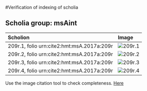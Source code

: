 #Verification of indexing of scholia



## Scholia group: msAint 

| Scholion     | Image     |
| :------------- | :------------- |
| 209r.1, folio urn:cite2:hmt:msA.2017a:209r | ![209r.1](http://www.homermultitext.org/iipsrv?OBJ=IIP,1.0&FIF=/project/homer/pyramidal/VenA/VA209RN_0380.tif&RGN=0.1291,0.3162,0.05324,0.01840&WID=800&CVT=JPEG) | 
| 209r.2, folio urn:cite2:hmt:msA.2017a:209r | ![209r.2](http://www.homermultitext.org/iipsrv?OBJ=IIP,1.0&FIF=/project/homer/pyramidal/VenA/VA209RN_0380.tif&RGN=0.1255,0.3877,0.06227,0.03264&WID=800&CVT=JPEG) | 
| 209r.3, folio urn:cite2:hmt:msA.2017a:209r | ![209r.3](http://www.homermultitext.org/iipsrv?OBJ=IIP,1.0&FIF=/project/homer/pyramidal/VenA/VA209RN_0380.tif&RGN=0.1164,0.6166,0.06209,0.01535&WID=800&CVT=JPEG) | 
| 209r.4, folio urn:cite2:hmt:msA.2017a:209r | ![209r.4](http://www.homermultitext.org/iipsrv?OBJ=IIP,1.0&FIF=/project/homer/pyramidal/VenA/VA209RN_0380.tif&RGN=0.1172,0.6701,0.06338,0.03873&WID=800&CVT=JPEG) | 


Use the image citation tool to check completeness.
[Here](http://www.homermultitext.org/ict2/?urn=urn:cite2:hmt:vaimg.2017a:VA209RN_0380@0.1291,0.3162,0.05324,0.01840&urn=urn:cite2:hmt:vaimg.2017a:VA209RN_0380@0.1255,0.3877,0.06227,0.03264&urn=urn:cite2:hmt:vaimg.2017a:VA209RN_0380@0.1164,0.6166,0.06209,0.01535&urn=urn:cite2:hmt:vaimg.2017a:VA209RN_0380@0.1172,0.6701,0.06338,0.03873)